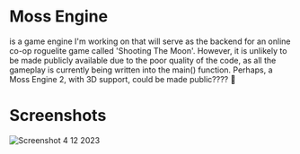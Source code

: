 # Moss Engine
is a game engine I'm working on that will serve as the backend for an online co-op roguelite game called 'Shooting The Moon'. However, it is unlikely to be made publicly available due to the poor quality of the code, as all the gameplay is currently being written into the main() function. Perhaps, a Moss Engine 2, with 3D support, could be made public???? 👀
# Screenshots

![Screenshot 4 12 2023](https://github.com/cellos51/SDL-Game/blob/main/screenshots/2.png?raw=true)
